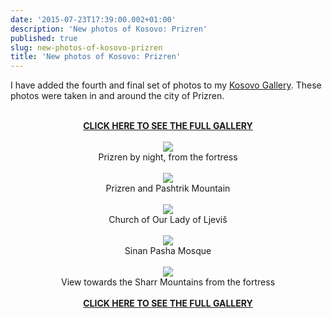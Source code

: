 ```yaml
---
date: '2015-07-23T17:39:00.002+01:00'
description: 'New photos of Kosovo: Prizren'
published: true
slug: new-photos-of-kosovo-prizren
title: 'New photos of Kosovo: Prizren'
---
```


I have added the fourth and final set of photos to my <a href="http://www.pbase.com/alangrant/kosovo">Kosovo Gallery</a>. These photos were taken in and around the city of Prizren.<br />
<br />
<div class="separator" style="clear: both; text-align: center;"><a href="http://www.pbase.com/alangrant/kosovo3"><b>CLICK HERE TO SEE THE FULL GALLERY</b></a><br />
<br />
<a href="http://www.pbase.com/alangrant/image/160818330" style="margin-left: 1em; margin-right: 1em;" title="Prizren by night, from the fortress"><img border="0" src="http://www.pbase.com/alangrant/image/160818330/medium.jpg" /></a><br />
Prizren by night, from the fortress<br />
<br />
<a href="http://www.pbase.com/alangrant/image/160818333" style="margin-left: 1em; margin-right: 1em;" title="Prizren and Pashtrik Mountan"><img border="0" src="http://www.pbase.com/alangrant/image/160818333/medium.jpg" /></a><br />
Prizren and Pashtrik Mountain<br />
<br />
<a href="http://www.pbase.com/alangrant/image/160818346" style="margin-left: 1em; margin-right: 1em;" title="Church of Our Lady of Ljeviš"><img border="0" src="http://www.pbase.com/alangrant/image/160818346/medium.jpg" /></a><br />
Church of Our Lady of Ljeviš<br />
<br />
<a href="http://www.pbase.com/alangrant/image/160818322" style="margin-left: 1em; margin-right: 1em;" title="Sinan Pasha Mosque"><img border="0" src="http://www.pbase.com/alangrant/image/160818322/medium.jpg" /></a><br />
Sinan Pasha Mosque<br />
<br />
<a href="http://www.pbase.com/alangrant/image/160818298" style="margin-left: 1em; margin-right: 1em;" title="View towards the Sharr Mountains from the fortress"><img border="0" src="http://www.pbase.com/alangrant/image/160818298/medium.jpg" /></a><br />
View towards the Sharr Mountains from the fortress<br />
<br />
<a href="http://www.pbase.com/alangrant/kosovo3"><b>CLICK HERE TO SEE THE FULL GALLERY</b></a><br />
<br />
</div><br />
